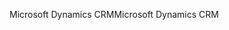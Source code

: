 <span data-ttu-id="adfa7-101">Microsoft Dynamics CRM</span><span class="sxs-lookup"><span data-stu-id="adfa7-101">Microsoft Dynamics CRM</span></span>